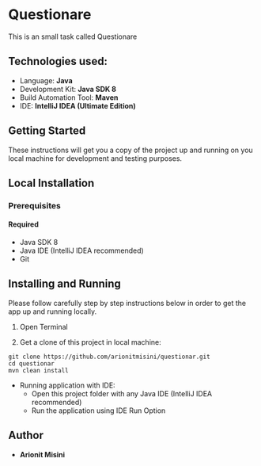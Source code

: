 # Questionare 
This is an small task called Questionare
## Technologies used:
  * Language: **Java**
  * Development Kit: **Java SDK 8**
  * Build Automation Tool: **Maven**
  * IDE: **IntelliJ IDEA (Ultimate Edition)**

## Getting Started
These instructions will get you a copy of the project up and running on you local machine for development and testing purposes.

## Local Installation
### Prerequisites
  #### Required
   * Java SDK 8
   * Java IDE (IntelliJ IDEA recommended)
   * Git
## Installing and Running 
Please follow carefully step by step instructions below in order to get the app up and running locally.

1. Open Terminal

2. Get a clone of this project in local machine:
 ```
git clone https://github.com/arionitmisini/questionar.git
 cd questionar
 mvn clean install
 ```
* Running application with IDE:
   - Open this project folder with any Java IDE (IntelliJ IDEA recommended)
   - Run the application using IDE Run Option

 ## Author
  * **Arionit Misini**

